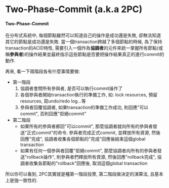 # Two-Phase-Commit \(a.k.a 2PC\)

#### Two-Phase-Commit

在分布式系統中, 每個節點雖然可以知道自己的操作是成功還是失敗, 卻無法知道其它的節點是成功還是失敗. 當一個transaction跨越了多個節點的時候, 為了保持transaction的ACID特性, 需要引入一個作為**協調者**的元件來統一掌握所有節點\(或稱**參與者**\)的操作結果並最終指示這些節點是否要把操作結果真正的進行commit的動作.

再來, 看一下兩階段各有什麼事情要做:

* 第一階段
  1. 協調者會問所有參與者, 是否可以執行commit操作了
  2. 各個參與者開始transaction執行的準備工作, 如: lock resources, 預留resources, 寫undo/redo log...等
  3. 參與者回覆協調者, 如果transaction的準備工作成功, 則回應"可以commit", 否則回應"拒絕commit"
* 第二階段
  * 如果所有的參與者都回"可以commit", 那麼協調者就向所有的參與者發送"正式commit"的命令. 參與者完成正式commit, 並釋放所有資源, 然後回應"完成", 協調者收集各個節點的"完成"回應後結束這個global transaction
  * 如果有任何一個參與者回覆"拒絕commit", 那麼協調者向所有的參與者發送"rollback操作", 則參與者們釋放所有資源, 然後回應"rollback完成", 協調者收集各節點的"rollback"回應後, 取消這個global transaction

所以你可以看到, 2PC其實就是種第一階段投票, 第二階段做決定的演算法, 且基本上是強一致性的.

